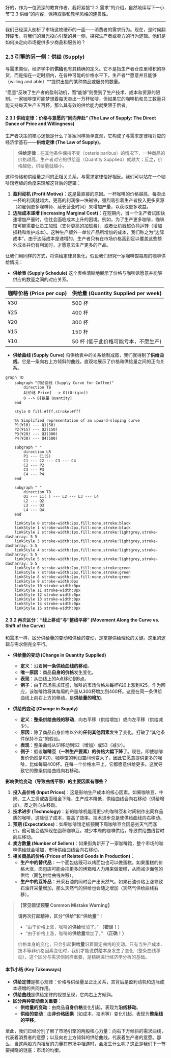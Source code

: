 好的，作为一位资深的教育作者，我将紧接“2.2 需求”的介绍，自然地续写下一小节“2.3 供给”的内容，保持叙事和教学风格的连贯性。

---

我们已经深入剖析了市场这枚硬币的一面——消费者的需求行为。现在，是时候翻转硬币，将我们的目光投向引擎的另一侧，探究生产者或卖方的行为逻辑。他们是如何决定向市场提供多少商品和服务的？

### 2.3 引擎的另一侧：供给 (Supply)

与需求类似，经济学中的**供给**也有其精确的定义。它不是指生产者仓库里堆积的存货，而是指在一定时期内，在各种可能的价格水平下，生产者**愿意并且能够（willing and able）**提供出售的某种商品或服务的数量。

“愿意”反映了生产者的盈利动机，而“能够”则受到了生产技术、成本和资源的限制。一家咖啡馆可能梦想着每天卖出一万杯咖啡，但如果它的咖啡机和员工数量只能支持每天生产五百杯，那么其有效的供给能力就受限于后者。

#### 2.3.1 供给定律：价格与意愿的“同向奔赴” (The Law of Supply: The Direct Dance of Price and Willingness)

生产者决策的核心逻辑是什么？答案同样简单直观，它构成了与需求定律相对应的经济学基石——**供给定律 (The Law of Supply)**。

> **供给定律**：在其他条件保持不变（ceteris paribus）的情况下，一种商品的价格越高，生产者对它的供给量（Quantity Supplied）就越大；反之，价格越低，供给量就越小。

这种价格和供给量之间的正相关关系，与需求定律恰好相反。我们可以站在一个咖啡馆老板的角度来理解这背后的逻辑：

1.  **盈利动机 (Profit Motive)**：这是最直接的原因。一杯咖啡的价格越高，每卖出一杯的利润就越大。更高的利润像一块磁铁，强烈吸引着生产者投入更多资源（如雇佣更多咖啡师、延长营业时间）来增加产量，以获取更多收益。
2.  **边际成本递增 (Increasing Marginal Cost)**：在短期内，当一个生产者试图快速增加产量时，往往会面临成本上升的困境。例如，为了生产更多咖啡，咖啡馆可能需要让员工加班（支付更高的加班费），或者让机器超负荷运转（增加损耗和维护成本）。这种生产额外一单位产品所增加的成本，我们称之为“边际成本”。由于边际成本是递增的，生产者只有在市场价格高到足以覆盖这些额外成本并仍有利润时，才愿意去生产更多的产品。

让我们用同样的方式，将供给定律具象化。假设我们研究一家咖啡馆每周的咖啡供给情况：

*   **供给表 (Supply Schedule)**
    这个表格清晰地展示了价格与咖啡馆愿意并能够供应的数量之间的对应关系。

| 咖啡价格 (Price per cup) | 供给量 (Quantity Supplied per week) |
| :----------------------- | :---------------------------------- |
| ¥30                      | 500 杯                              |
| ¥25                      | 400 杯                              |
| ¥20                      | 300 杯                              |
| ¥15                      | 150 杯                              |
| ¥10                      | 50 杯 (低于此价格可能亏本，不愿生产) |

*   **供给曲线 (Supply Curve)**
    将供给表中的关系绘制成图，我们就得到了**供给曲线**。它是一条向右上方倾斜的曲线，直观地展示了价格和供给量之间的正向关系。

```mermaid
graph TD
    subgraph "供给曲线 (Supply Curve for Coffee)"
        direction TB
        A[价格 Price] --> O((Origin))
        O --> B[数量 Quantity]
    end

    style O fill:#fff,stroke:#fff

    %% Simplified representation of an upward-sloping curve
    P1(¥10) --- Q1(50)
    P2(¥15) --- Q2(150)
    P3(¥20) --- Q3(300)
    P4(¥30) --- Q4(500)

    subgraph " "
        direction LR
        P1 --- C1(S)
        C1 --- C2 --- C3 --- C4
        C2 --- P2
        C3 --- P3
        C4 --- P4
    end

    subgraph " "
        direction TB
        Q1 --- L1( ) --- L2 --- L3 --- L4
        L2 --- Q2
        L3 --- Q3
        L4 --- Q4
    end

    linkStyle 0 stroke-width:2px,fill:none,stroke:black
    linkStyle 1 stroke-width:2px,fill:none,stroke:black
    linkStyle 2 stroke-width:1px,fill:none,stroke:lightgrey,stroke-dasharray: 5 5
    linkStyle 3 stroke-width:1px,fill:none,stroke:lightgrey,stroke-dasharray: 5 5
    linkStyle 4 stroke-width:1px,fill:none,stroke:lightgrey,stroke-dasharray: 5 5
    linkStyle 5 stroke-width:1px,fill:none,stroke:lightgrey,stroke-dasharray: 5 5
    linkStyle 6 stroke-width:2px,fill:none,stroke:green
    linkStyle 7 stroke-width:2px,fill:none,stroke:green
    linkStyle 8 stroke-width:2px,fill:none,stroke:green
    linkStyle 9 stroke-width:0px
    linkStyle 10 stroke-width:0px
    linkStyle 11 stroke-width:0px
    linkStyle 12 stroke-width:0px
    linkStyle 13 stroke-width:0px
    linkStyle 14 stroke-width:0px
    linkStyle 15 stroke-width:0px
```

#### 2.3.2 再次区分：“线上移动”与“整线平移” (Movement Along the Curve vs. Shift of the Curve)

和需求一样，区分供给量的变动和供给的变动，是掌握供给理论的关键。这里的逻辑与需求侧完全平行。

*   **供给量的变动 (Change in Quantity Supplied)**
    *   **定义**：沿着**同一条供给曲线的移动**。
    *   **唯一原因**：商品**自身的价格**发生变化。
    *   **表现**：从曲线上的A点移动到B点。
    *   **例子**：由于市场需求旺盛，咖啡的市场价格从每杯¥20上涨到¥25。作为回应，该咖啡馆将其每周的产量从300杯增加到400杯。这是在同一条供给曲线上向右上方的移动，是**供给量的增加**。

*   **供给的变动 (Change in Supply)**
    *   **定义**：**整条供给曲线的移动**，向右平移（供给增加）或向左平移（供给减少）。
    *   **原因**：除了商品自身价格以外的**任何其他因素**发生了变化，打破了“其他条件保持不变”的假设。
    *   **表现**：整条曲线从S1移动到S2（增加）或S3（减少）。
    *   **例子**：假设**咖啡豆（一种生产要素）的价格大幅下降**了。现在，即使咖啡售价仍然是¥20，咖啡馆的利润空间也变大了，因此它愿意提供更多的咖啡，比如每周400杯。在每一个价格水平上，它都愿意供给更多。这就导致它的整条供给曲线向右移动。

**影响供给变动（导致曲线平移）的主要因素有哪些？**

1.  **投入品价格 (Input Prices)**：这是影响生产成本的核心因素。如果咖啡豆、牛奶、工人工资或店面租金下降，生产成本降低，供给曲线会向右移动（供给增加）。反之则向左移动。
2.  **技术进步 (Technology)**：新的咖啡机能用更少的咖啡豆和时间制作出同样品质的咖啡，这降低了成本，提高了效率。技术进步总是使供给曲线向右移动。
3.  **预期 (Expectations)**：如果咖啡馆老板预期下周咖啡豆会因恶劣天气而涨价，他可能会选择现在囤积咖啡豆，减少本周的咖啡供给，导致供给曲线暂时向左移动。
4.  **卖方数量 (Number of Sellers)**：如果街角新开了一家咖啡馆，整个市场的咖啡供给就会增加，市场供给曲线会向右移动。
5.  **相关商品的价格 (Prices of Related Goods in Production)**：
    *   **生产中的替代品**：一个面包店既可以烤面包也可以做蛋糕。如果蛋糕的价格大涨，面包店可能会把更多的烤箱和人力用来做蛋糕，从而减少面包的供给（面包供给曲线左移）。
    *   **生产中的互补品**：开采石油的同时会产出天然气。如果石油价格上涨导致石油开采量增加，那么天然气的供给也会随之增加（天然气供给曲线右移）。

> **【常见错误预警 Common Mistake Warning】**
>
> **请再次打起精神，区分“供给”和“供给量”！**
> *   “由于价格上涨，咖啡的**供给**增加了。” **（错误！）**
> *   “由于价格上涨，咖啡的**供给量**增加了。” **（正确！）**
>
> 价格本身的变化，只会引起**供给量**沿着固定曲线的变动。只有当生产成本、技术等非价格因素变化时，我们才能说**供给**本身发生了变化（整条曲线移动）。这个区分与需求侧同样重要，是精确进行经济学分析的基础。

#### 本节小结 (Key Takeaways)

*   **供给定律**是核心规律：价格与供给量呈正比关系，其背后是盈利动机和边际成本递增的共同作用。
*   **供给曲线**是供给定律的视觉呈现，它向右上方倾斜。
*   **区分两种变动至关重要**：
    *   **供给量的变动**：由商品**自身价格**变化引起，表现为**沿线移动**。
    *   **供给的变动**：由**非价格因素**（如成本、技术等）变化引起，表现为**整条线的平移**。

至此，我们已经分别了解了市场引擎的两股核心力量：向右下方倾斜的需求曲线，代表着消费者的意愿；以及向右上方倾斜的供给曲线，代表着生产者的意愿。那么，当这两股方向相反的力量在市场中相遇时，会发生什么呢？这正是我们下一节要揭晓的谜底：市场的均衡。
